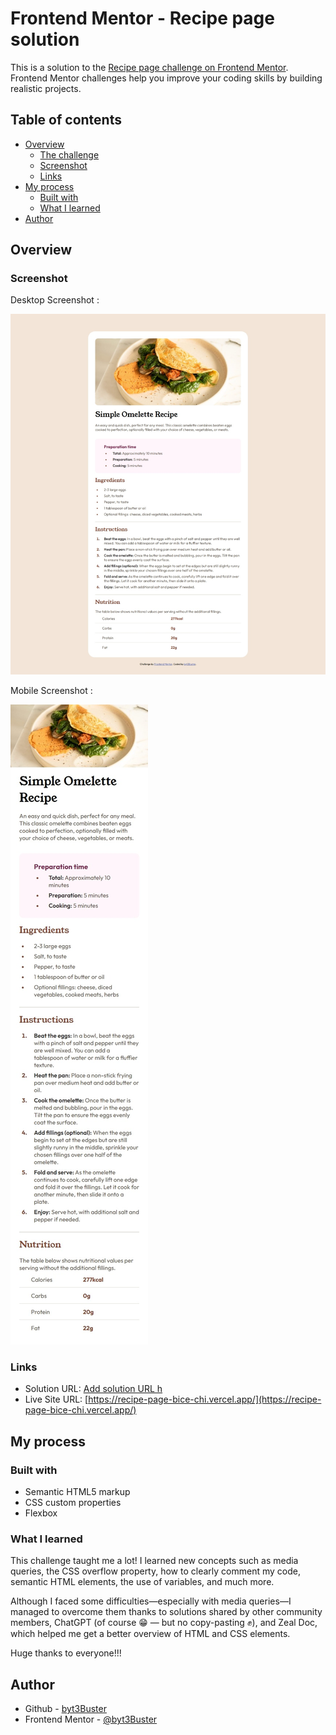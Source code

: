 # Frontend Mentor - Recipe page solution

This is a solution to the [Recipe page challenge on Frontend Mentor](https://www.frontendmentor.io/challenges/recipe-page-KiTsR8QQKm). Frontend Mentor challenges help you improve your coding skills by building realistic projects. 

## Table of contents

- [Overview](#overview)
  - [The challenge](#the-challenge)
  - [Screenshot](#screenshot)
  - [Links](#links)
- [My process](#my-process)
  - [Built with](#built-with)
  - [What I learned](#what-i-learned)
- [Author](#author)

## Overview

### Screenshot

Desktop Screenshot :

![](assets/images/desktop-screenshot.jpeg)

Mobile Screenshot :

![](assets/images/mobile-screenshot.jpeg)

### Links

- Solution URL: [Add solution URL h](https://your-solution-url.com)
- Live Site URL: [https://recipe-page-bice-chi.vercel.app/](https://recipe-page-bice-chi.vercel.app/)

## My process

### Built with

- Semantic HTML5 markup
- CSS custom properties
- Flexbox

### What I learned

This challenge taught me a lot! I learned new concepts such as media queries, the CSS overflow property, how to clearly comment my code, semantic HTML elements, the use of variables, and much more.

Although I faced some difficulties—especially with media queries—I managed to overcome them thanks to solutions shared by other community members, ChatGPT (of course 😁 — but no copy-pasting ✊), and Zeal Doc, which helped me get a better overview of HTML and CSS elements.

Huge thanks to everyone!!!

## Author

- Github - [byt3Buster](https://www.github/byt3Buster.com)
- Frontend Mentor - [@byt3Buster](https://www.frontendmentor.io/profile/byt3Buster)
